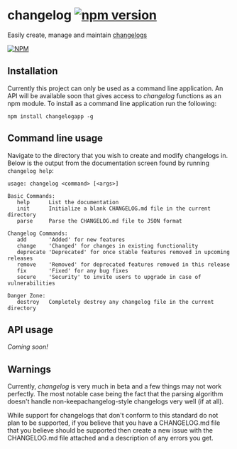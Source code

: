 # changelog [![npm version](https://badge.fury.io/js/changelogapp.svg)](https://badge.fury.io/js/changelogapp)
Easily create, manage and maintain [changelogs](keepachangelog.com)

[![NPM](https://nodei.co/npm/changelogapp.png?downloads=true&downloadRank=true&stars=true)](https://nodei.co/npm/changelogapp/)

## Installation
Currently this project can only be used as a command line application. An API will be available soon that gives access to _changelog_ functions as an npm module. To install as a command line application run the following:

```console
npm install changelogapp -g
```

## Command line usage
Navigate to the directory that you wish to create and modify changelogs in. Below is the output from the documentation screen found by running `changelog help`:

```console
usage: changelog <command> [<args>]

Basic Commands:
   help      List the documentation
   init      Initialize a blank CHANGELOG.md file in the current directory
   parse     Parse the CHANGELOG.md file to JSON format

Changelog Commands:
   add       'Added' for new features
   change    'Changed' for changes in existing functionality
   deprecate 'Deprecated' for once stable features removed in upcoming releases
   remove    'Removed' for deprecated features removed in this release
   fix       'Fixed' for any bug fixes
   secure    'Security' to invite users to upgrade in case of vulnerabilities

Danger Zone:
   destroy   Completely destroy any changelog file in the current directory
```

## API usage
_Coming soon!_

## Warnings
Currently, _changelog_ is very much in beta and a few things may not work perfectly. The most notable case being the fact that the parsing algorithm doesn't handle non-keepachangelog-style changelogs very well (if at all).

While support for changelogs that don't conform to this standard do not plan to be supported, if you believe that you have a CHANGELOG.md file that you believe should be supported then create a new issue with the CHANGELOG.md file attached and a description of any errors you get.
